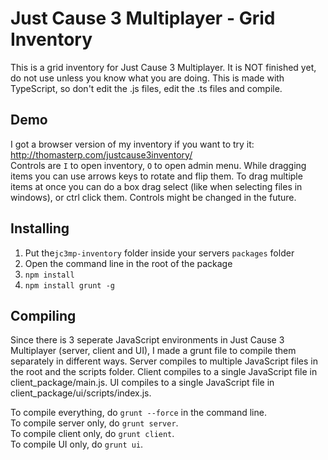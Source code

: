 # Just Cause 3 Multiplayer - Grid Inventory
This is a grid inventory for Just Cause 3 Multiplayer. It is NOT finished yet, do not use unless you know what you are doing.
This is made with TypeScript, so don't edit the .js files, edit the .ts files and compile.

## Demo
I got a browser version of my inventory if you want to try it: http://thomasterp.com/justcause3inventory/  
Controls are `I` to open inventory, `O` to open admin menu. While dragging items you can use arrows keys to rotate and flip them. To drag multiple items at once you can do a box drag select (like when selecting files in windows), or ctrl click them. Controls might be changed in the future.


## Installing
1. Put the`jc3mp-inventory` folder inside your servers `packages` folder
1. Open the command line in the root of the package
2. `npm install`
3. `npm install grunt -g`


## Compiling
Since there is 3 seperate JavaScript environments in Just Cause 3 Multiplayer (server, client and UI), I made a grunt file to compile them separately in different ways. Server compiles to multiple JavaScript files in the root and the scripts folder. Client compiles to a single JavaScript file in client_package/main.js. UI compiles to a single JavaScript file in client_package/ui/scripts/index.js.

To compile everything, do `grunt --force` in the command line.  
To compile server only, do `grunt server`.  
To compile client only, do `grunt client`.  
To compile UI only, do `grunt ui`.  
